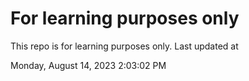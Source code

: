 # For learning purposes only
This repo is for learning purposes only.
Last updated at

Monday, August 14, 2023 2:03:02 PM

